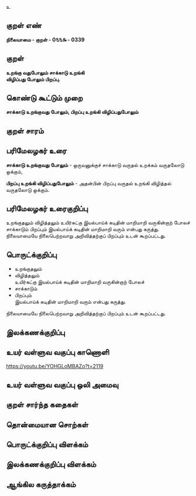 உ

## குறள் எண் 

**நிலையாமை - குறள் - 0௩௩௯ - 0339**  

## குறள் 

**உறங்கு வதுபோலும் சாக்காடு உறங்கி  
விழிப்பது போலும் பிறப்பு.**

## கொண்டு கூட்டும் முறை

**சாக்காடு உறங்குவது போலும், பிறப்பு உறங்கி விழிப்பதுபோலும்**  

## குறள் சாரம் 


## பரிமேலழகர் உரை

**சாக்காடு உறங்குவது போலும்** - ஒருவனுக்குச் சாக்காடு வருதல் உறக்கம் வருதலோடு ஒக்கும்,  

**பிறப்பு உறங்கி விழிப்பதுபோலும்** - அதன்பின் பிறப்பு வருதல் உறங்கி விழித்தல் வருதலோடு ஒக்கும்.  

## பரிமேலழகர் உரைகுறிப்பு   

உறங்குதலும் விழித்தலும் உயிர்கட்கு இயல்பாய்க் கடிதின் மாறிமாறி வருகின்றாற் போலச் சாக்காடும் பிறப்பும் இயல்பாய்க் கடிதின் மாறிமாறி வரும் என்பது கருத்து.   
நிலையாமையே நிலைபெற்றவாறு அறிவித்தற்குப் பிறப்பும் உடன் கூறப்பட்டது.    

## பொருட்க்குறிப்பு 

* உறங்குதலும்  
* விழித்தலும்   
உயிர்கட்கு இயல்பாய்க் கடிதின் மாறிமாறி வருகின்றாற் போலச்  
* சாக்காடும்  
* பிறப்பும்   
இயல்பாய்க் கடிதின் மாறிமாறி வரும் என்பது கருத்து.    

நிலையாமையே நிலைபெற்றவாறு அறிவித்தற்குப் பிறப்பும் உடன் கூறப்பட்டது.    

## இலக்கணக்குறிப்பு  


## உயர் வள்ளுவ வகுப்பு காணொளி

https://youtu.be/YOHGLoMBAZo?t=2119

## உயர் வள்ளுவ வகுப்பு ஒலி அமைவு 

 
## குறள் சார்ந்த கதைகள் 


## தொன்மையான சொற்கள்


## பொருட்க்குறிப்பு விளக்கம்


## இலக்கணக்குறிப்பு விளக்கம்


## ஆங்கில கருத்தாக்கம் 


